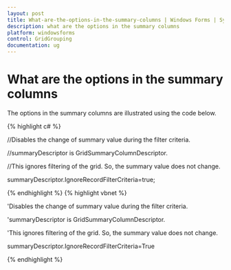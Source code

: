 ```yaml
---
layout: post
title: What-are-the-options-in-the-summary-columns | Windows Forms | Syncfusion
description: what are the options in the summary columns
platform: windowsforms
control: GridGrouping
documentation: ug
---
```


# What are the options in the summary columns

The options in the summary columns are illustrated using the code below.

{% highlight c# %}



//Disables the change of summary value during the filter criteria.

//summaryDescriptor is GridSummaryColumnDescriptor. 

//This ignores filtering of the grid. So, the summary value does not change.

summaryDescriptor.IgnoreRecordFilterCriteria=true;


{% endhighlight  %}
{% highlight vbnet %}



'Disables the change of summary value during the filter criteria.

'summaryDescriptor is GridSummaryColumnDescriptor. 

'This ignores filtering of the grid. So, the summary value does not change.

summaryDescriptor.IgnoreRecordFilterCriteria=True

{% endhighlight  %}

